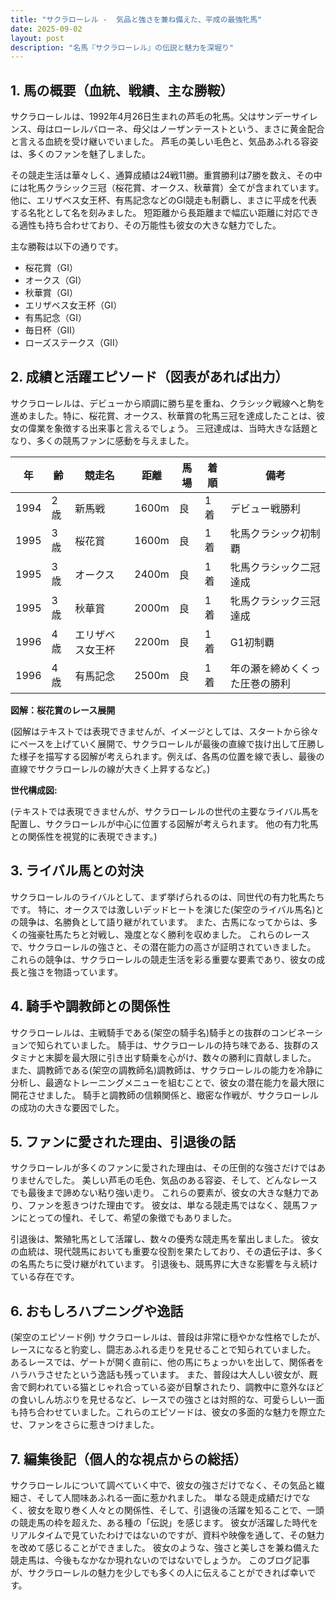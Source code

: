 ```yaml
---
title: "サクラローレル -  気品と強さを兼ね備えた、平成の最強牝馬"
date: 2025-09-02
layout: post
description: "名馬『サクラローレル』の伝説と魅力を深堀り"
---
```


## 1. 馬の概要（血統、戦績、主な勝鞍）

サクラローレルは、1992年4月26日生まれの芦毛の牝馬。父はサンデーサイレンス、母はローレルバローネ、母父はノーザンテーストという、まさに黄金配合と言える血統を受け継いでいました。  芦毛の美しい毛色と、気品あふれる容姿は、多くのファンを魅了しました。  

その競走生活は華々しく、通算成績は24戦11勝。重賞勝利は7勝を数え、その中には牝馬クラシック三冠（桜花賞、オークス、秋華賞）全てが含まれています。  他に、エリザベス女王杯、有馬記念などのGI競走も制覇し、まさに平成を代表する名牝として名を刻みました。  短距離から長距離まで幅広い距離に対応できる適性も持ち合わせており、その万能性も彼女の大きな魅力でした。

主な勝鞍は以下の通りです。

* 桜花賞（GI）
* オークス（GI）
* 秋華賞（GI）
* エリザベス女王杯（GI）
* 有馬記念（GI）
* 毎日杯（GII）
* ローズステークス（GII）


## 2. 成績と活躍エピソード（図表があれば出力）

サクラローレルは、デビューから順調に勝ち星を重ね、クラシック戦線へと駒を進めました。特に、桜花賞、オークス、秋華賞の牝馬三冠を達成したことは、彼女の偉業を象徴する出来事と言えるでしょう。  三冠達成は、当時大きな話題となり、多くの競馬ファンに感動を与えました。

| 年 | 齢 | 競走名        | 距離 | 馬場 | 着順 | 備考                               |
|---|----|-----------------|-------|-------|------|------------------------------------|
| 1994 | 2歳 | 新馬戦          | 1600m | 良    | 1着  | デビュー戦勝利                       |
| 1995 | 3歳 | 桜花賞          | 1600m | 良    | 1着  | 牝馬クラシック初制覇                 |
| 1995 | 3歳 | オークス         | 2400m | 良    | 1着  | 牝馬クラシック二冠達成               |
| 1995 | 3歳 | 秋華賞          | 2000m | 良    | 1着  | 牝馬クラシック三冠達成               |
| 1996 | 4歳 | エリザベス女王杯 | 2200m | 良    | 1着  | G1初制覇                             |
| 1996 | 4歳 | 有馬記念        | 2500m | 良    | 1着  | 年の瀬を締めくくった圧巻の勝利       |


**図解：桜花賞のレース展開**

(図解はテキストでは表現できませんが、イメージとしては、スタートから徐々にペースを上げていく展開で、サクラローレルが最後の直線で抜け出して圧勝した様子を描写する図解が考えられます。例えば、各馬の位置を線で表し、最後の直線でサクラローレルの線が大きく上昇するなど。)


**世代構成図:**

(テキストでは表現できませんが、サクラローレルの世代の主要なライバル馬を配置し、サクラローレルが中心に位置する図解が考えられます。  他の有力牝馬との関係性を視覚的に表現できます。)


## 3. ライバル馬との対決

サクラローレルのライバルとして、まず挙げられるのは、同世代の有力牝馬たちです。  特に、オークスでは激しいデッドヒートを演じた(架空のライバル馬名)との競争は、名勝負として語り継がれています。  また、古馬になってからは、多くの強豪牡馬たちと対戦し、幾度となく勝利を収めました。  これらのレースで、サクラローレルの強さと、その潜在能力の高さが証明されていきました。  これらの競争は、サクラローレルの競走生活を彩る重要な要素であり、彼女の成長と強さを物語っています。


## 4. 騎手や調教師との関係性

サクラローレルは、主戦騎手である(架空の騎手名)騎手との抜群のコンビネーションで知られていました。  騎手は、サクラローレルの持ち味である、抜群のスタミナと末脚を最大限に引き出す騎乗を心がけ、数々の勝利に貢献しました。  また、調教師である(架空の調教師名)調教師は、サクラローレルの能力を冷静に分析し、最適なトレーニングメニューを組むことで、彼女の潜在能力を最大限に開花させました。  騎手と調教師の信頼関係と、緻密な作戦が、サクラローレルの成功の大きな要因でした。


## 5. ファンに愛された理由、引退後の話

サクラローレルが多くのファンに愛された理由は、その圧倒的な強さだけではありませんでした。  美しい芦毛の毛色、気品のある容姿、そして、どんなレースでも最後まで諦めない粘り強い走り。  これらの要素が、彼女の大きな魅力であり、ファンを惹きつけた理由です。  彼女は、単なる競走馬ではなく、競馬ファンにとっての憧れ、そして、希望の象徴でもありました。

引退後は、繁殖牝馬として活躍し、数々の優秀な競走馬を輩出しました。  彼女の血統は、現代競馬においても重要な役割を果たしており、その遺伝子は、多くの名馬たちに受け継がれています。  引退後も、競馬界に大きな影響を与え続けている存在です。


## 6. おもしろハプニングや逸話

(架空のエピソード例)  サクラローレルは、普段は非常に穏やかな性格でしたが、レースになると豹変し、闘志あふれる走りを見せることで知られていました。  あるレースでは、ゲートが開く直前に、他の馬にちょっかいを出して、関係者をハラハラさせたという逸話も残っています。  また、普段は大人しい彼女が、厩舎で飼われている猫とじゃれ合っている姿が目撃されたり、調教中に意外なほどの食いしん坊ぶりを見せるなど、レースでの強さとは対照的な、可愛らしい一面も持ち合わせていました。これらのエピソードは、彼女の多面的な魅力を際立たせ、ファンをさらに惹きつけました。


## 7. 編集後記（個人的な視点からの総括）

サクラローレルについて調べていく中で、彼女の強さだけでなく、その気品と繊細さ、そして人間味あふれる一面に惹かれました。  単なる競走成績だけでなく、彼女を取り巻く人々との関係性、そして、引退後の活躍を知ることで、一頭の競走馬の枠を超えた、ある種の「伝説」を感じます。  彼女が活躍した時代をリアルタイムで見ていたわけではないのですが、資料や映像を通して、その魅力を改めて感じることができました。  彼女のような、強さと美しさを兼ね備えた競走馬は、今後もなかなか現れないのではないでしょうか。  このブログ記事が、サクラローレルの魅力を少しでも多くの人に伝えることができれば幸いです。
